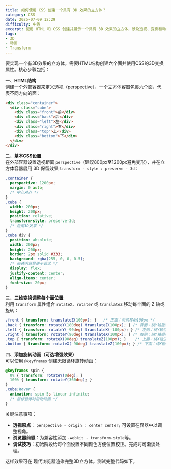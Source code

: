 ```yaml
---
title: 如何使用 CSS 创建一个具有 3D 效果的立方体？
category: CSS
date: 2025-07-09 12:29
difficulty: 中等
excerpt: 使用 HTML 和 CSS 创建并展示一个具有 3D 效果的立方体，涉及透视、变换和动画。
tags:
- 3D
- 动画
- Transform
---
```

要实现一个有3D效果的立方体，需要HTML结构创建六个面并使用CSS的3D变换属性。核心步骤包括：

一、**HTML结构**  
创建一个外部容器来定义透视（perspective），一个立方体容器包裹六个面，代表不同方向的面：
```html
<div class="container">
  <div class="cube">
    <div class="front">前</div>
    <div class="back">后</div>
    <div class="left">左</div>
    <div class="right">右</div>
    <div class="top">上</div>
    <div class="bottom">下</div>
  </div>
</div>
```

二、**基本CSS设置**  
在外部容器设置透视距离 `perspective`（建议800px至1200px避免变形），并在立方体容器启用 3D 保留效果 `transform - style : preserve - 3d`：
```css
.container {
  perspective: 1200px;
  margin: 0 auto;
  /* 中心对齐 */
}
.cube {
  width: 200px;
  height: 200px;
  position: relative;
  transform-style: preserve-3d; 
  /* 启用3D效果 */
}
.cube div {
  position: absolute;
  width: 200px;
  height: 200px;
  border: 2px solid #333;
  background: rgba(255, 0, 0, 0.5); 
  /* 带透明背景便于调试 */
  display: flex;
  justify-content: center;
  align-items: center;
  font-size: 20px;
}
```

三、**三维变换调整每个面位置**  
利用 `transform` 属性组合 `rotateX`、`rotateY` 或 `translateZ` 移动每个面的 Z 轴或旋转：
```css
.front { transform: translateZ(100px); }   /* 正面：向前移动100px */
.back { transform: rotateY(180deg) translateZ(100px); } /* 背面：绕Y轴旋转180度后移动 */
.left { transform: rotateY(-90deg) translateX(-100px); } /* 左侧：绕Y轴逆时针旋转90度 */
.right { transform: rotateY(90deg) translateX(100px); } /* 右侧：绕Y轴顺时针旋转90度 */
.top { transform: rotateX(90deg) translateZ(100px); }    /* 上面：绕X轴逆时针90度 */
.bottom { transform: rotateX(-90deg) translateZ(100px); } /* 下面：绕X轴顺时针90度 */
```

四、**添加旋转动画（可选增强效果）**  
可以使用 `@keyframes` 创建无限循环旋转动画：
```css
@keyframes spin {
  0% { transform: rotateY(0deg); }
  100% { transform: rotateY(360deg); }
}
.cube:hover {
  animation: spin 5s linear infinite;
  /* 鼠标悬浮时启动动画 */
}
```

关键注意事项：
- **透视原点**： `perspective - origin : center center;` 可设置在容器中以调整视角。
- **浏览器前缀**：为兼容性添加 `-webkit - transform-style`等。
- **调试技巧**：初始阶段给每个面设置不同颜色方便位置校正。完成时可渐淡处理。 

这样效果可在 现代浏览器渲染完整3D立方体。测试完整代码如下。
